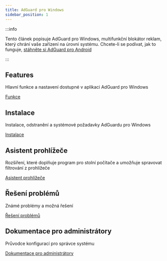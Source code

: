 ```yaml
---
title: AdGuard pro Windows
sidebar_position: 1
---
```


:::info

Tento článek popisuje AdGuard pro Windows, multifunkční blokátor reklam, který chrání vaše zařízení na úrovni systému. Chcete-li se podívat, jak to funguje, [stáhněte si AdGuard pro Android](https://agrd.io/download-kb-adblock)

:::

## Features

Hlavní funkce a nastavení dostupné v aplikaci AdGuard pro Windows

[Funkce](/adguard-for-windows/features/features.md)

## Instalace

Instalace, odstranění a systémové požadavky AdGuardu pro Windows

[Instalace](/adguard-for-windows/installation.md)

## Asistent prohlížeče

Rozšíření, které doplňuje program pro stolní počítače a umožňuje spravovat filtrování z prohlížeče

[Asistent prohlížeče](/adguard-for-windows/browser-assistant.md)

## Řešení problémů

Známé problémy a možná řešení

[Řešení problémů](/adguard-for-windows/solving-problems/solving-problems.md)

## Dokumentace pro administrátory

Průvodce konfigurací pro správce systému

[Dokumentace pro administrátory](/adguard-for-windows/admins-documentation.md)
